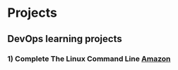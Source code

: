 # <h1>  Projects
## <h2> DevOps learning projects

### 1) Complete The Linux Command Line [Amazon](https://www.amazon.com/Linux-Command-Line-2nd-Introduction/dp/1593279523)
